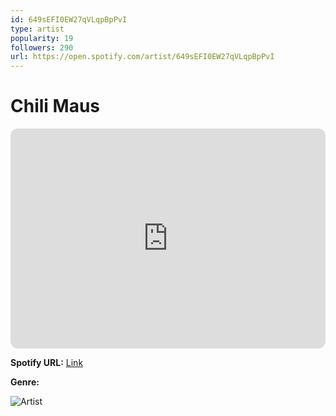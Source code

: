 ```yaml
---
id: 649sEFI0EW27qVLqpBpPvI
type: artist
popularity: 19
followers: 290
url: https://open.spotify.com/artist/649sEFI0EW27qVLqpBpPvI
---
```

# Chili Maus

<iframe style="border-radius:12px" src="https://open.spotify.com/embed/artist/649sEFI0EW27qVLqpBpPvI" width="100%" height="352" frameBorder="0" allowfullscreen="" allow="autoplay; clipboard-write; encrypted-media; fullscreen; picture-in-picture" loading="lazy"></iframe>

**Spotify URL:** [Link](https://open.spotify.com/artist/649sEFI0EW27qVLqpBpPvI)

**Genre:** 

![Artist](https://i.scdn.co/image/ab67616d0000b27347d0b16bd4f871fa11f697f5)
